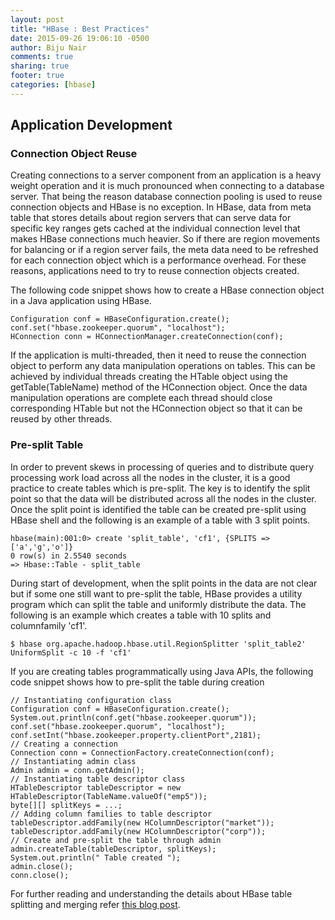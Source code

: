 ```yaml
---
layout: post
title: "HBase : Best Practices"
date: 2015-09-26 19:06:10 -0500
author: Biju Nair
comments: true
sharing: true
footer: true
categories: [hbase]
---
```

## Application Development ##

### Connection Object Reuse ###

Creating connections to a server component from an application is a heavy weight operation and it is much pronounced when connecting to a database server. That being the reason database connection pooling is used to reuse connection objects and HBase is no exception. In HBase, data from meta table that stores details about region servers that can serve data for specific key ranges gets cached at the individual connection level that makes HBase connections much heavier. So if there are region movements for balancing or if a region server fails, the meta data need to be refreshed for each connection object which is a performance overhead. For these reasons, applications need to try to reuse connection objects created.
<!--more-->
The following code snippet shows how to create a HBase connection object in a Java application using HBase.

```
Configuration conf = HBaseConfiguration.create();
conf.set("hbase.zookeeper.quorum", "localhost");
HConnection conn = HConnectionManager.createConnection(conf);
```
If the application is multi-threaded, then it need to reuse the connection object to perform any data manipulation operations on tables. This can be achieved by individual threads creating the HTable object using the getTable(TableName) method of the HConnection object.
Once the data manipulation operations are complete each thread should close corresponding HTable but not the HConnection object so that it can be reused by other threads. 

### Pre-split Table ###

In order to prevent skews in processing of queries and to distribute query processing work load across all the nodes in the cluster, it is a good practice to create tables which is pre-split. The key is to identify the split point so that the data will be distributed across all the nodes in the cluster. Once the split point is identified the table can be created pre-split using HBase shell and the following is an example of a table with 3 split points. 

```
hbase(main):001:0> create 'split_table', 'cf1', {SPLITS => ['a','g','o']}
0 row(s) in 2.5540 seconds
=> Hbase::Table - split_table
```

During start of development, when the split points in the data are not clear but if some one still want to pre-split the table, HBase provides a utility program which can split the table and uniformly distribute the data. The following is an example which creates a table with 10 splits and columnfamily 'cf1'.

```
$ hbase org.apache.hadoop.hbase.util.RegionSplitter 'split_table2' UniformSplit -c 10 -f 'cf1'
```

If you are creating tables programmatically using Java APIs, the following code snippet shows how to pre-split the table during creation

```
// Instantiating configuration class
Configuration conf = HBaseConfiguration.create();
System.out.println(conf.get("hbase.zookeeper.quorum"));
conf.set("hbase.zookeeper.quorum", "localhost");
conf.setInt("hbase.zookeeper.property.clientPort",2181);
// Creating a connection
Connection conn = ConnectionFactory.createConnection(conf);
// Instantiating admin class
Admin admin = conn.getAdmin();
// Instantiating table descriptor class
HTableDescriptor tableDescriptor = new
HTableDescriptor(TableName.valueOf("emp5"));
byte[][] splitKeys = ...;
// Adding column families to table descriptor
tableDescriptor.addFamily(new HColumnDescriptor("market"));
tableDescriptor.addFamily(new HColumnDescriptor("corp"));
// Create and pre-split the table through admin
admin.createTable(tableDescriptor, splitKeys);
System.out.println(" Table created ");
admin.close();
conn.close();
```

For further reading and understanding the details about HBase table splitting and merging refer [this blog post](http://hortonworks.com/blog/apache-hbase-region-splitting-and-merging). 

